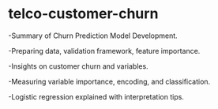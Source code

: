 # telco-customer-churn

-Summary of Churn Prediction Model Development.

-Preparing data, validation framework, feature importance.

-Insights on customer churn and variables.

-Measuring variable importance, encoding, and classification.

-Logistic regression explained with interpretation tips.
